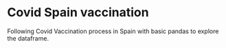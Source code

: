 # Covid Spain vaccination
 Following Covid Vaccination process in Spain with basic pandas to explore the dataframe.
